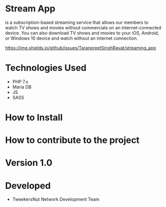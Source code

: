 # Stream App
is a subscription-based streaming service that allows our members to watch TV shows and movies without commercials on an internet-connected device. You can also download TV shows and movies to your iOS, Android, or Windows 10 device and watch without an internet connection.

https://img.shields.io/github/issues/TaranpreetSinghRayat/streaming_app
# Technologies Used
- PHP 7.x
- Maria DB
- JS
- SASS

# How to Install

# How to contribute to the project

# Version 1.0

# Developed
- TweekersNut Network Development Team
